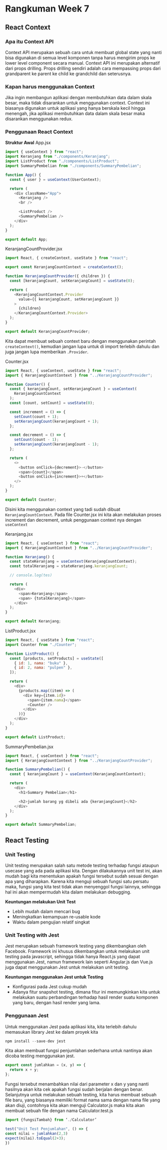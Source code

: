 # Rangkuman Week 7

## React Context

### Apa itu Context API

Context API merupakan sebuah cara untuk membuat global state yang nanti bisa digunakan di semua level komponen tanpa harus mengirim props ke lower level component secara manual. Context API ini merupakan alternatif dari props drilling. Props drilling sendiri adalah cara mempassing props dari grandparent ke parent ke child ke grandchild dan seterusnya.

### Kapan harus menggunakan Context

Jika ingin membangun aplikasi dengan membutuhkan data dalam skala besar, maka tidak disarankan untuk menggunakan context.
Context ini biasanya digunakan untuk aplikasi yang hanya berskala kecil hingga menengah, jika aplikasi membutuhkan data dalam
skala besar maka disarankan menggunakan redux.

### Penggunaan React Context

**Struktur Awal**
App.jsx

```js
import { useContext } from "react";
import Keranjang from "./components/Keranjang";
import ListProduct from "./components/ListProduct";
import SummaryPembelian from "./components/SummaryPembelian";

function App() {
  const { user } = useContext(UserContext);

  return (
    <div className="App">
      <Keranjang />
      <br />

      <ListProduct />
      <SummaryPembelian />
    </div>
  );
}

export default App;
```

KeranjangCountProvider.jsx

```js
import React, { createContext, useState } from "react";

export const KeranjangCountContext = createContext();

function KeranjangCountProvider({ children }) {
  const [keranjangCount, setKeranjangCount] = useState(0);

  return (
    <KeranjangCountContext.Provider
      value={{ keranjangCount, setKeranjangCount }}
    >
      {children}
    </KeranjangCountContext.Provider>
  );
}

export default KeranjangCountProvider;
```

Kita dapat membuat sebuah context baru dengan menggunakan perintah `createContext()`,
kemudian jangan lupa untuk di import terlebih dahulu dan juga jangan lupa memberikan `.Provider`.

Counter.jsx

```js
import React, { useContext, useState } from "react";
import { KeranjangCountContext } from "../KeranjangCountProvider";

function Counter() {
  const { keranjangCount, setKeranjangCount } = useContext(
    KeranjangCountContext
  );
  const [count, setCount] = useState(0);

  const increment = () => {
    setCount(count + 1);
    setKeranjangCount(keranjangCount + 1);
  };

  const decrement = () => {
    setCount(count - 1);
    setKeranjangCount(keranjangCount - 1);
  };

  return (
    <>
      <button onClick={decrement}>-</button>
      <span>{count}</span>
      <button onClick={increment}>+</button>
    </>
  );
}

export default Counter;
```

Disini kita menggunakan context yang tadi sudah dibuat `KeranjangCountContext`.
Pada file Counter.jsx ini kita akan melakukan proses increment dan decrement,
untuk penggunaan context nya dengan `useContext`

Keranjang.jsx

```js
import React, { useContext } from "react";
import { KeranjangCountContext } from "../KeranjangCountProvider";

function Keranjang() {
  const stateKeranjang = useContext(KeranjangCountContext);
  const totalKeranjang = stateKeranjang.keranjangCount;

  // console.log(tes)

  return (
    <div>
      <span>Keranjang</span>
      <span> {totalKeranjang}</span>
    </div>
  );
}

export default Keranjang;
```

ListProduct.jsx

```js
import React, { useState } from "react";
import Counter from "./Counter";

function ListProduct() {
  const [products, setProducts] = useState([
    { id: 1, nama: "buku" },
    { id: 2, nama: "pulpen" },
  ]);

  return (
    <div>
      {products.map((item) => (
        <div key={item.id}>
          <span>{item.nama}</span>
          <Counter />
        </div>
      ))}
    </div>
  );
}

export default ListProduct;
```

SummaryPembelian.jsx

```js
import React, { useContext } from "react";
import { KeranjangCountContext } from "../KeranjangCountProvider";

function SummaryPembelian() {
  const { keranjangCount } = useContext(KeranjangCountContext);

  return (
    <div>
      <h1>Summary Pembelian</h1>

      <h2>jumlah barang yg dibeli ada {keranjangCount}</h2>
    </div>
  );
}

export default SummaryPembelian;
```

## React Testing

### Unit Testing

Unit testing merupakan salah satu metode testing terhadap fungsi ataupun usecase yang ada pada aplikasi kita. Dengan dilakukannya unit test ini, akan mudah bagi kita menentukan apakah fungsi tersebut sudah sesuai dengan apa yang diharapkan. Karena kita menguji sebuah fungsi satu persatu maka, fungsi yang kita test tidak akan menyenggol fungsi lainnya, sehingga hal ini akan mempermudah kita dalam melakukan debugging.

**Keuntungan melakukan Unit Test**

- Lebih mudah dalam mencari bug
- Meningkatkan kemampuan re-usable kode
- Waktu dalam pengujian relatif singkat

### Unit Testing with Jest

Jest merupakan sebuah framework testing yang dikembangkan oleh Facebook. Framework ini khusus dikembangkan untuk melakukan unit testing pada javascript, sehingga tidak hanya React.js yang dapat menggunakan Jest, namun framework lain seperti Angular.js dan Vue.js juga dapat menggunakan Jest untuk melakukan unit testing.

**Keuntungan menggunakan Jest untuk Testing**

- Konfigurasi pada Jest cukup mudah
- Adanya fitur snapshot testing, dimana fitur ini memungkinkan kita untuk melakukan suatu perbandingan terhadap hasil render suatu komponen yang baru, dengan hasil render yang lama.

### Penggunaan Jest

Untuk menggunakan Jest pada aplikasi kita, kita terlebih dahulu memasukan library Jest ke dalam proyek kita

```js
npm install --save-dev jest
```

Kita akan membuat fungsi penjumlahan sederhana untuk nantinya akan dicoba testing menggunakan jest.

```js
export const jumlahkan = (x, y) => {
  return x + y;
};
```

Fungsi tersebut menambahkan nilai dari parameter x dan y yang nanti hasilnya akan kita cek apakah fungsi sudah berjalan dengan benar. Selanjutnya untuk melakukan sebuah testing, kita harus membuat sebuah file baru, yang biasanya memiliki format nama sama dengan nama file yang akan diuji, contohnya kita akan menguji Calculator.js maka kita akan membuat sebuah file dengan nama Calculator.test.js

```js
import {fungsiTambah} from ‘./Calculator’

test("Unit Test Penjumlahan", () => {
const nilai = jumlahkan(2,3)
expect(nilai).toEqual(2+3);
})
```
